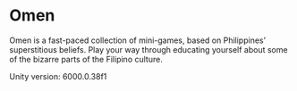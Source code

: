 # Omen
Omen is a fast-paced collection of mini-games, based on Philippines’ superstitious beliefs. Play your way through educating yourself about some of the bizarre parts of the Filipino culture.

Unity version: 6000.0.38f1
